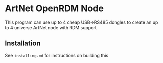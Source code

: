 # ArtNet OpenRDM Node

This program can use up to 4 cheap USB->RS485 dongles to create an up to 4 universe ArtNet node with RDM support

## Installation

See `installing.md` for instructions on building this